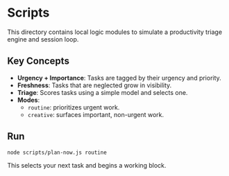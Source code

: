 # Scripts

This directory contains local logic modules to simulate a productivity triage engine and session loop.

## Key Concepts

- **Urgency + Importance**: Tasks are tagged by their urgency and priority.
- **Freshness**: Tasks that are neglected grow in visibility.
- **Triage**: Scores tasks using a simple model and selects one.
- **Modes**:
  - `routine`: prioritizes urgent work.
  - `creative`: surfaces important, non-urgent work.

## Run

```bash
node scripts/plan-now.js routine
```

This selects your next task and begins a working block.
